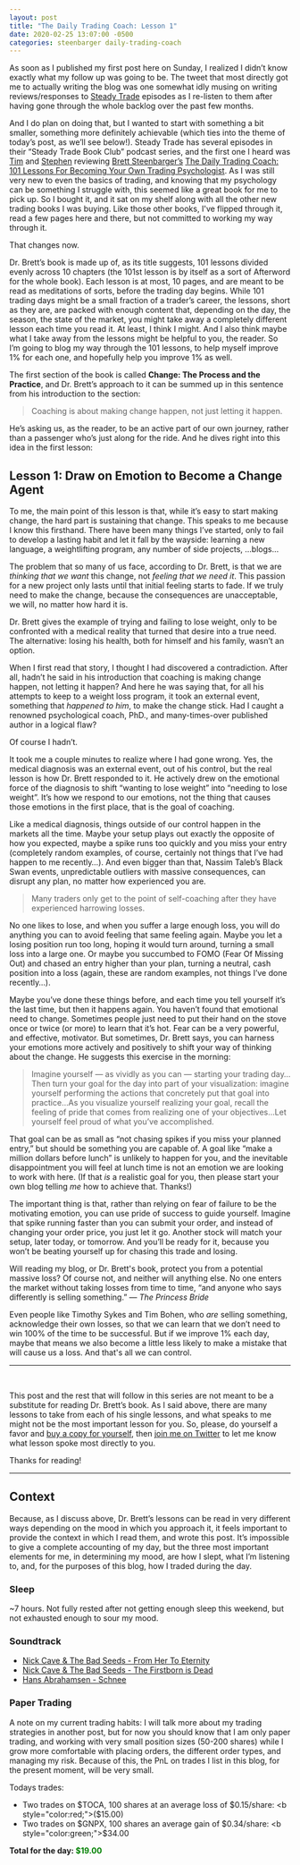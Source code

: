 ```yaml
---
layout: post
title: "The Daily Trading Coach: Lesson 1"
date: 2020-02-25 13:07:00 -0500
categories: steenbarger daily-trading-coach
---
```


As soon as I published my first post here on Sunday, I realized I didn’t know exactly what my follow up was going to be. The tweet that most directly got me to actually writing the blog was one somewhat idly musing on writing reviews/responses to [Steady Trade](https://steadytrade.com) episodes as I re-listen to them after having gone through the whole backlog over the past few months.

And I do plan on doing that, but I wanted to start with something a bit smaller, something more definitely achievable (which ties into the theme of today’s post, as we’ll see below!). Steady Trade has several episodes in their “Steady Trade Book Club” podcast series, and the first one I heard was [Tim](https://twitter.com/tbohen) and [Stephen](https://twitter.com/Jonk87)  reviewing [Brett Steenbarger’s](https://twitter.com/steenbab) [The Daily Trading Coach: 101 Lessons For Becoming Your Own Trading Psychologist](https://amzn.to/2Vg1zOF). As I was still very new to even the basics of trading, and knowing that my psychology can be something I struggle with, this seemed like a great book for me to pick up. So I bought it, and it sat on my shelf along with all the other new trading books I was buying. Like those other books, I've flipped through it, read a few pages here and there, but not committed to working my way through it.

That changes now.

 Dr. Brett’s book is made up of, as its title suggests, 101 lessons divided evenly across 10 chapters (the 101st lesson is by itself as a sort of Afterword for the whole book). Each lesson is at most, 10 pages, and are meant to be read as meditations of sorts, before the trading day begins. While 101 trading days might be a small fraction of a trader’s career, the lessons, short as they are, are packed with enough content that, depending on the day, the season, the state of the market, you might take away a completely different lesson each time you read it. At least, I think I might. And I also think maybe what I take away from the lessons might be helpful to you, the reader. So I’m going to blog my way through the 101 lessons, to help myself improve 1% for each one, and hopefully help you improve 1% as well.

The first section of the book is called **Change: The Process and the Practice**, and Dr. Brett’s approach to it can be summed up in this sentence from his introduction to the section:

> Coaching is about making change happen, not just letting it happen.

He’s asking us, as the reader, to be an active part of our own journey, rather than a passenger who’s just along for the ride. And he dives right into this idea in the first lesson:

## Lesson 1: Draw on Emotion to Become a Change Agent

To me, the main point of this lesson is that, while it’s easy to start making change, the hard part is sustaining that change. This speaks to me because I know this firsthand. There have been many things I’ve started, only to fail to develop a lasting habit and let it fall by the wayside: learning a new language, a weightlifting program, any number of side projects, …blogs…

The problem that so many of us face, according to Dr. Brett, is that we are _thinking that we want_ this change, not _feeling that we need it_. This passion for a new project only lasts until that initial feeling starts to fade. If we truly need to make the change, because the consequences are unacceptable, we will, no matter how hard it is.

Dr. Brett gives the example of trying and failing to lose weight, only to be confronted with a medical reality that turned that desire into a true need. The alternative: losing his health, both for himself and his family, wasn’t an option.

When I first read that story, I thought I had discovered a contradiction. After all, hadn’t he said in his introduction that coaching is making change happen, not letting it happen? And here he was saying that, for all his attempts to keep to a weight loss program, it took an external event, something that _happened to him_, to make the change stick. Had I caught a renowned psychological coach, PhD., and many-times-over published author in a logical flaw?

Of course I hadn’t.

It took me a couple minutes to realize where I had gone wrong. Yes, the medical diagnosis was an external event, out of his control, but the real lesson is how Dr. Brett responded to it. He actively drew on the emotional force of the diagnosis to shift “wanting to lose weight” into “needing to lose weight”. It’s how we respond to our emotions, not the thing that causes those emotions in the first place, that is the goal of coaching.

Like a medical diagnosis, things outside of our control happen in the markets all the time. Maybe your setup plays out exactly the opposite of how you expected, maybe a spike runs too quickly and you miss your entry (completely random examples, of course, certainly not things that I’ve had happen to me recently…). And even bigger than that, Nassim Taleb’s Black Swan events, unpredictable outliers with massive consequences, can disrupt any plan, no matter how experienced you are.

> Many traders only get to the point of self-coaching after they have experienced harrowing losses.

No one likes to lose, and when you suffer a large enough loss, you will do anything you can to avoid feeling that same feeling again. Maybe you let a losing position run too long, hoping it would turn around, turning a small loss into a large one. Or maybe you succumbed to FOMO (Fear Of Missing Out) and chased an entry higher than your plan, turning a neutral, cash position into a loss (again, these are random examples, not things I’ve done recently…).

Maybe you’ve done these things before, and each time you tell yourself it’s the last time, but then it happens again. You haven’t found that emotional need to change. Sometimes people just need to put their hand on the stove once or twice (or more) to learn that it’s hot. Fear can be a very powerful, and effective, motivator. But sometimes, Dr. Brett says, you can harness your emotions more actively and positively to shift your way of thinking about the change. He suggests this exercise in the morning:

> Imagine yourself — as vividly as you can — starting your trading day…Then turn your goal for the day into part of your visualization: imagine yourself performing the actions that concretely put that goal into practice…As you visualize yourself realizing your goal, recall the feeling of pride that comes from realizing one of your objectives…Let yourself feel proud of what you’ve accomplished.

That goal can be as small as “not chasing spikes if you miss your planned entry,” but should be something you are capable of. A goal like “make a million dollars before lunch” is unlikely to happen for you, and the inevitable disappointment you will feel at lunch time is not an emotion we are looking to work with here. (If that *is* a realistic goal for you, then please start your own blog telling *me* how to achieve that. Thanks!)

The important thing is that, rather than relying on fear of failure to be the motivating emotion, you can use pride of success to guide yourself. Imagine that spike running faster than you can submit your order, and instead of changing your order price, you just let it go. Another stock will match your setup, later today, or tomorrow. And you’ll be ready for it, because you won’t be beating yourself up for chasing this trade and losing.

Will reading my blog, or Dr. Brett's book, protect you from a potential massive loss? Of course not, and neither will anything else. No one enters the market without taking losses from time to time, “and anyone who says differently is selling something.” — _The Princess Bride_

Even people like Timothy Sykes and Tim Bohen, who *are* selling something, acknowledge their own losses, so that we can learn that we don’t need to win 100% of the time to be successful. But if we improve 1% each day, maybe that means we also become a little less likely to make a mistake that will cause us a loss. And that's all we can control.

---
<br/>

This post and the rest that will follow in this series are not meant to be a substitute for reading Dr. Brett’s book. As I said above, there are many lessons to take from each of his single lessons, and what speaks to me might not be the most important lesson for you. So, please, do yourself a favor and [buy a copy for yourself](https://amzn.to/2Vg1zOF), then [join me on Twitter](https://twitter.com/mikowitztrader) to let me know what lesson spoke most directly to you.

Thanks for reading!

---
## Context

Because, as I discuss above, Dr. Brett’s lessons can be read in very different ways depending on the mood in which you approach it, it feels important to provide the context in which I read them, and wrote this post. It’s impossible to give a complete accounting of my day, but the three most important elements for me, in determining my mood, are how I slept, what I’m listening to, and, for the purposes of this blog, how I traded during the day.

### Sleep
~7 hours. Not fully rested after not getting enough sleep this weekend, but not exhausted enough to sour my mood.

### Soundtrack
* [Nick Cave & The Bad Seeds - From Her To Eternity](https://amzn.to/2VnvPqP)
* [Nick Cave & The Bad Seeds - The Firstborn is Dead](https://amzn.to/2w1Tt1D)
* [Hans Abrahamsen - Schnee](https://amzn.to/3bYsIeO)

### Paper Trading

A note on my current trading habits: I will talk more about my trading strategies in another post, but for now you should know that I am only paper trading, and working with very small position sizes (50-200 shares) while I grow more comfortable with placing orders, the different order types, and managing my risk. Because of this, the PnL on trades I list in this blog, for the present moment, will be very small.

Todays trades:
* Two trades on $TOCA, 100 shares at an average loss of $0.15/share: <b style="color:red;">($15.00)</b>
* Two trades on $GNPX, 100 shares an average gain of $0.34/share: <b style="color:green;">$34.00</b>

<b>Total for the day: <span style="color:green;">$19.00</span></b>
